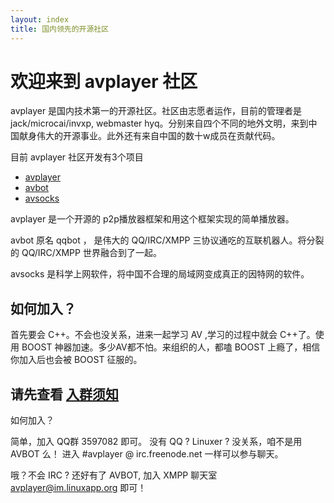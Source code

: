 ```yaml
---
layout: index
title: 国内领先的开源社区
---
```


欢迎来到 avplayer 社区
===

avplayer 是国内技术第一的开源社区。社区由志愿者运作，目前的管理者是 jack/microcai/invxp, webmaster hyq。分别来自四个不同的地外文明，来到中国献身伟大的开源事业。此外还有来自中国的数十w成员在贡献代码。

目前 avplayer 社区开发有3个项目

* [avplayer](http://avplayer.avplayer.org)
* [avbot](http://qqbot.avplayer.org)
* [avsocks](https://github.com/avplayer/avsocks)

avplayer 是一个开源的 p2p播放器框架和用这个框架实现的简单播放器。

avbot 原名 qqbot ， 是伟大的 QQ/IRC/XMPP 三协议通吃的互联机器人。将分裂的 QQ/IRC/XMPP 世界融合到了一起。

avsocks 是科学上网软件，将中国不合理的局域网变成真正的因特网的软件。

## 如何加入？

首先要会 C++。不会也没关系，进来一起学习 AV ,学习的过程中就会 C++了。使用 BOOST 神器加速。多少AV都不怕。来组织的人，都嗑 BOOST 上瘾了，相信你加入后也会被 BOOST 征服的。

## 请先查看 [入群须知](/newbeefaq.html)

如何加入？

简单，加入 QQ群 3597082 即可。 没有 QQ ? Linuxer ? 没关系，咱不是用 AVBOT 么！ 进入 \#avplayer @ irc.freenode.net 一样可以参与聊天。

哦？不会 IRC ? 还好有了 AVBOT, 加入 XMPP 聊天室 avplayer@im.linuxapp.org 即可！
